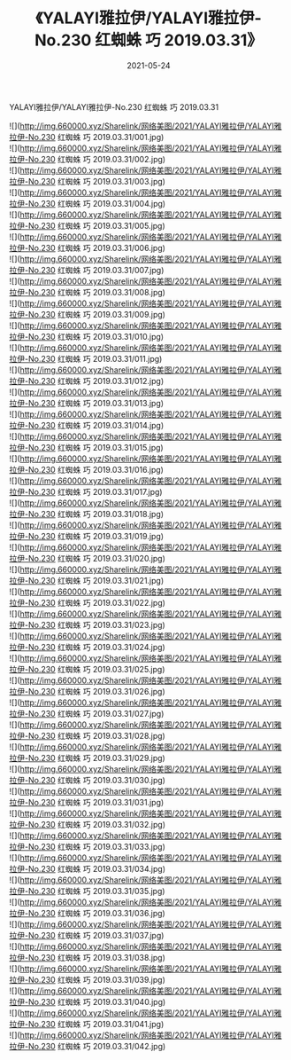 ﻿---
layout: post
title:  《YALAYI雅拉伊/YALAYI雅拉伊-No.230 红蜘蛛 巧 2019.03.31》
date:   2021-05-24
img: http://img.660000.xyz/Sharelink/网络美图/2021/YALAYI雅拉伊/YALAYI雅拉伊-No.230 红蜘蛛 巧 2019.03.31/000.jpg
categories: [美女, 清纯, 唯美]
---

YALAYI雅拉伊/YALAYI雅拉伊-No.230 红蜘蛛 巧 2019.03.31

 ![](http://img.660000.xyz/Sharelink/网络美图/2021/YALAYI雅拉伊/YALAYI雅拉伊-No.230 红蜘蛛 巧 2019.03.31/001.jpg) <br>![](http://img.660000.xyz/Sharelink/网络美图/2021/YALAYI雅拉伊/YALAYI雅拉伊-No.230 红蜘蛛 巧 2019.03.31/002.jpg) <br>![](http://img.660000.xyz/Sharelink/网络美图/2021/YALAYI雅拉伊/YALAYI雅拉伊-No.230 红蜘蛛 巧 2019.03.31/003.jpg) <br>![](http://img.660000.xyz/Sharelink/网络美图/2021/YALAYI雅拉伊/YALAYI雅拉伊-No.230 红蜘蛛 巧 2019.03.31/004.jpg) <br>![](http://img.660000.xyz/Sharelink/网络美图/2021/YALAYI雅拉伊/YALAYI雅拉伊-No.230 红蜘蛛 巧 2019.03.31/005.jpg) <br>![](http://img.660000.xyz/Sharelink/网络美图/2021/YALAYI雅拉伊/YALAYI雅拉伊-No.230 红蜘蛛 巧 2019.03.31/006.jpg) <br>![](http://img.660000.xyz/Sharelink/网络美图/2021/YALAYI雅拉伊/YALAYI雅拉伊-No.230 红蜘蛛 巧 2019.03.31/007.jpg) <br>![](http://img.660000.xyz/Sharelink/网络美图/2021/YALAYI雅拉伊/YALAYI雅拉伊-No.230 红蜘蛛 巧 2019.03.31/008.jpg) <br>![](http://img.660000.xyz/Sharelink/网络美图/2021/YALAYI雅拉伊/YALAYI雅拉伊-No.230 红蜘蛛 巧 2019.03.31/009.jpg) <br>![](http://img.660000.xyz/Sharelink/网络美图/2021/YALAYI雅拉伊/YALAYI雅拉伊-No.230 红蜘蛛 巧 2019.03.31/010.jpg) <br>![](http://img.660000.xyz/Sharelink/网络美图/2021/YALAYI雅拉伊/YALAYI雅拉伊-No.230 红蜘蛛 巧 2019.03.31/011.jpg) <br>![](http://img.660000.xyz/Sharelink/网络美图/2021/YALAYI雅拉伊/YALAYI雅拉伊-No.230 红蜘蛛 巧 2019.03.31/012.jpg) <br>![](http://img.660000.xyz/Sharelink/网络美图/2021/YALAYI雅拉伊/YALAYI雅拉伊-No.230 红蜘蛛 巧 2019.03.31/013.jpg) <br>![](http://img.660000.xyz/Sharelink/网络美图/2021/YALAYI雅拉伊/YALAYI雅拉伊-No.230 红蜘蛛 巧 2019.03.31/014.jpg) <br>![](http://img.660000.xyz/Sharelink/网络美图/2021/YALAYI雅拉伊/YALAYI雅拉伊-No.230 红蜘蛛 巧 2019.03.31/015.jpg) <br>![](http://img.660000.xyz/Sharelink/网络美图/2021/YALAYI雅拉伊/YALAYI雅拉伊-No.230 红蜘蛛 巧 2019.03.31/016.jpg) <br>![](http://img.660000.xyz/Sharelink/网络美图/2021/YALAYI雅拉伊/YALAYI雅拉伊-No.230 红蜘蛛 巧 2019.03.31/017.jpg) <br>![](http://img.660000.xyz/Sharelink/网络美图/2021/YALAYI雅拉伊/YALAYI雅拉伊-No.230 红蜘蛛 巧 2019.03.31/018.jpg) <br>![](http://img.660000.xyz/Sharelink/网络美图/2021/YALAYI雅拉伊/YALAYI雅拉伊-No.230 红蜘蛛 巧 2019.03.31/019.jpg) <br>![](http://img.660000.xyz/Sharelink/网络美图/2021/YALAYI雅拉伊/YALAYI雅拉伊-No.230 红蜘蛛 巧 2019.03.31/020.jpg) <br>![](http://img.660000.xyz/Sharelink/网络美图/2021/YALAYI雅拉伊/YALAYI雅拉伊-No.230 红蜘蛛 巧 2019.03.31/021.jpg) <br>![](http://img.660000.xyz/Sharelink/网络美图/2021/YALAYI雅拉伊/YALAYI雅拉伊-No.230 红蜘蛛 巧 2019.03.31/022.jpg) <br>![](http://img.660000.xyz/Sharelink/网络美图/2021/YALAYI雅拉伊/YALAYI雅拉伊-No.230 红蜘蛛 巧 2019.03.31/023.jpg) <br>![](http://img.660000.xyz/Sharelink/网络美图/2021/YALAYI雅拉伊/YALAYI雅拉伊-No.230 红蜘蛛 巧 2019.03.31/024.jpg) <br>![](http://img.660000.xyz/Sharelink/网络美图/2021/YALAYI雅拉伊/YALAYI雅拉伊-No.230 红蜘蛛 巧 2019.03.31/025.jpg) <br>![](http://img.660000.xyz/Sharelink/网络美图/2021/YALAYI雅拉伊/YALAYI雅拉伊-No.230 红蜘蛛 巧 2019.03.31/026.jpg) <br>![](http://img.660000.xyz/Sharelink/网络美图/2021/YALAYI雅拉伊/YALAYI雅拉伊-No.230 红蜘蛛 巧 2019.03.31/027.jpg) <br>![](http://img.660000.xyz/Sharelink/网络美图/2021/YALAYI雅拉伊/YALAYI雅拉伊-No.230 红蜘蛛 巧 2019.03.31/028.jpg) <br>![](http://img.660000.xyz/Sharelink/网络美图/2021/YALAYI雅拉伊/YALAYI雅拉伊-No.230 红蜘蛛 巧 2019.03.31/029.jpg) <br>![](http://img.660000.xyz/Sharelink/网络美图/2021/YALAYI雅拉伊/YALAYI雅拉伊-No.230 红蜘蛛 巧 2019.03.31/030.jpg) <br>![](http://img.660000.xyz/Sharelink/网络美图/2021/YALAYI雅拉伊/YALAYI雅拉伊-No.230 红蜘蛛 巧 2019.03.31/031.jpg) <br>![](http://img.660000.xyz/Sharelink/网络美图/2021/YALAYI雅拉伊/YALAYI雅拉伊-No.230 红蜘蛛 巧 2019.03.31/032.jpg) <br>![](http://img.660000.xyz/Sharelink/网络美图/2021/YALAYI雅拉伊/YALAYI雅拉伊-No.230 红蜘蛛 巧 2019.03.31/033.jpg) <br>![](http://img.660000.xyz/Sharelink/网络美图/2021/YALAYI雅拉伊/YALAYI雅拉伊-No.230 红蜘蛛 巧 2019.03.31/034.jpg) <br>![](http://img.660000.xyz/Sharelink/网络美图/2021/YALAYI雅拉伊/YALAYI雅拉伊-No.230 红蜘蛛 巧 2019.03.31/035.jpg) <br>![](http://img.660000.xyz/Sharelink/网络美图/2021/YALAYI雅拉伊/YALAYI雅拉伊-No.230 红蜘蛛 巧 2019.03.31/036.jpg) <br>![](http://img.660000.xyz/Sharelink/网络美图/2021/YALAYI雅拉伊/YALAYI雅拉伊-No.230 红蜘蛛 巧 2019.03.31/037.jpg) <br>![](http://img.660000.xyz/Sharelink/网络美图/2021/YALAYI雅拉伊/YALAYI雅拉伊-No.230 红蜘蛛 巧 2019.03.31/038.jpg) <br>![](http://img.660000.xyz/Sharelink/网络美图/2021/YALAYI雅拉伊/YALAYI雅拉伊-No.230 红蜘蛛 巧 2019.03.31/039.jpg) <br>![](http://img.660000.xyz/Sharelink/网络美图/2021/YALAYI雅拉伊/YALAYI雅拉伊-No.230 红蜘蛛 巧 2019.03.31/040.jpg) <br>![](http://img.660000.xyz/Sharelink/网络美图/2021/YALAYI雅拉伊/YALAYI雅拉伊-No.230 红蜘蛛 巧 2019.03.31/041.jpg) <br>![](http://img.660000.xyz/Sharelink/网络美图/2021/YALAYI雅拉伊/YALAYI雅拉伊-No.230 红蜘蛛 巧 2019.03.31/042.jpg) <br>